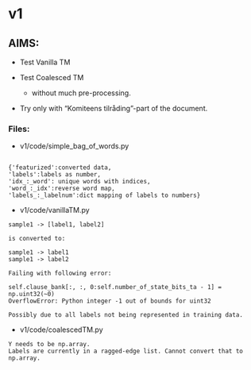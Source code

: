 # v1

## AIMS:

 - Test Vanilla TM 
 - Test Coalesced TM 
     - without much pre-processing. 

- Try only with “Komiteens tilråding”-part of the document.

### Files:

- v1/code/simple_bag_of_words.py

```Creates present/absent features w.r.t. bag of words. Saves following in simple_bag_of_words_features.pkl.gz

{'featurized':converted data, 
'labels':labels as number,
'idx_:_word': unique words with indices,
'word_:_idx':reverse word map, 
'labels_:_labelnum':dict mapping of labels to numbers}
```

- v1/code/vanillaTM.py

```
sample1 -> [label1, label2]

is converted to:

sample1 -> label1
sample1 -> label2

Failing with following error:

self.clause_bank[:, :, 0:self.number_of_state_bits_ta - 1] = np.uint32(~0)
OverflowError: Python integer -1 out of bounds for uint32

Possibly due to all labels not being represented in training data.
```

- v1/code/coalescedTM.py

```
Y needs to be np.array.
Labels are currently in a ragged-edge list. Cannot convert that to np.array.
```


